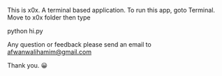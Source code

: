 This is x0x. A terminal based application.
To run this app, goto Terminal. Move to x0x folder then type

python hi.py

Any question or feedback please send an email to afwanwalihamim@gmail.com

Thank you. 😀